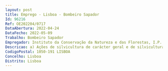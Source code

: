 ```yaml
--- 
layout: post
title: Emprego - Lisboa - Bombeiro Sapador
Id: 96216
Ref: OE202204/0717
DataAbertura: 2022-04-24
DataFecho: 2022-05-09
Trabalho: Bombeiro Sapador
Empregador: Instituto da Conservação da Natureza e das Florestas, I.P.
Descricao: a) Ações de silvicultura de carácter geral e de silvicultura preventiva, na vertente da gestão de combustível florestal, com recurso a técnicas manuais, moto manuais, mecânicas ou fogo controlado, entre outras b) Ações de manutenção de proteção de povoamentos florestais, no âmbito da gestão florestal e do controlo de agentes bióticos nocivos c) Ações de manutenção e beneficiação de infraestruturas de defesa da floresta e de apoio à gestão florestal d) Ações de sensibilização de carácter simples das populações para as normas de conduta em matéria de proteção florestal, nomeadamente no âmbito do uso do fogo, da limpeza das florestas e da fitossanidade e) Ações de vigilância, primeira intervenção em incêndios rurais, apoio ao combate e a operações de rescaldo e vigilância ativa pós rescaldo, no âmbito da proteção civil f) Ações de instalação e manutenção de rede primária e secundária de defesa da floresta contra incêndios g) Ações de combate a incêndios rurais h) Ações de recuperação de áreas ardidas e estabilização de emergência, e outras ações especializadas no âmbito da gestão florestal.
CodigoPostal: 1050-191 LISBOA
Concelho: Lisboa
Distrito: Lisboa
--- 
```

